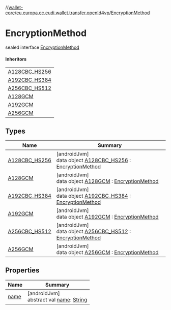 //[wallet-core](../../../index.md)/[eu.europa.ec.eudi.wallet.transfer.openId4vp](../index.md)/[EncryptionMethod](index.md)

# EncryptionMethod

sealed interface [EncryptionMethod](index.md)

#### Inheritors

| |
|---|
| [A128CBC_HS256](-a128-c-b-c_-h-s256/index.md) |
| [A192CBC_HS384](-a192-c-b-c_-h-s384/index.md) |
| [A256CBC_HS512](-a256-c-b-c_-h-s512/index.md) |
| [A128GCM](-a128-g-c-m/index.md) |
| [A192GCM](-a192-g-c-m/index.md) |
| [A256GCM](-a256-g-c-m/index.md) |

## Types

| Name | Summary |
|---|---|
| [A128CBC_HS256](-a128-c-b-c_-h-s256/index.md) | [androidJvm]<br>data object [A128CBC_HS256](-a128-c-b-c_-h-s256/index.md) : [EncryptionMethod](index.md) |
| [A128GCM](-a128-g-c-m/index.md) | [androidJvm]<br>data object [A128GCM](-a128-g-c-m/index.md) : [EncryptionMethod](index.md) |
| [A192CBC_HS384](-a192-c-b-c_-h-s384/index.md) | [androidJvm]<br>data object [A192CBC_HS384](-a192-c-b-c_-h-s384/index.md) : [EncryptionMethod](index.md) |
| [A192GCM](-a192-g-c-m/index.md) | [androidJvm]<br>data object [A192GCM](-a192-g-c-m/index.md) : [EncryptionMethod](index.md) |
| [A256CBC_HS512](-a256-c-b-c_-h-s512/index.md) | [androidJvm]<br>data object [A256CBC_HS512](-a256-c-b-c_-h-s512/index.md) : [EncryptionMethod](index.md) |
| [A256GCM](-a256-g-c-m/index.md) | [androidJvm]<br>data object [A256GCM](-a256-g-c-m/index.md) : [EncryptionMethod](index.md) |

## Properties

| Name | Summary |
|---|---|
| [name](name.md) | [androidJvm]<br>abstract val [name](name.md): [String](https://kotlinlang.org/api/latest/jvm/stdlib/kotlin-stdlib/kotlin/-string/index.html) |

